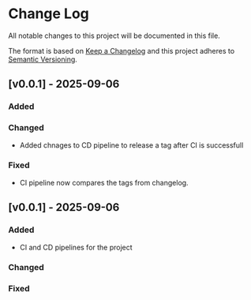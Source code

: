 # Change Log
All notable changes to this project will be documented in this file.
 
The format is based on [Keep a Changelog](http://keepachangelog.com/)
and this project adheres to [Semantic Versioning](http://semver.org/).
 
## [v0.0.1] - 2025-09-06
 
### Added

### Changed
- Added chnages to CD pipeline to release a tag after CI is successfull
 
### Fixed
- CI pipeline now compares the tags from changelog.

## [v0.0.1] - 2025-09-06
 
### Added
- CI and CD pipelines for the project

### Changed
 
### Fixed

